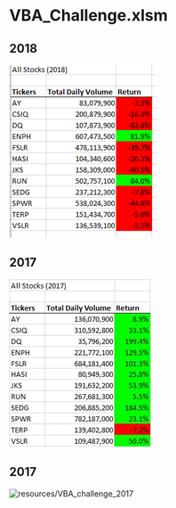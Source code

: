 # VBA_Challenge.xlsm

## 2018
![VBA_picture](https://github.com/Scheffa/VBA_Challenge.xlsm/blob/main/VBA_Challenge.xlsm_2018.png.PNG)

## 2017
![VBA_picture](https://github.com/Scheffa/VBA_Challenge.xlsm/blob/main/VBA_Challenge.xlsm_2017.png.jpg)
## 2017
![resources/VBA_challenge_2017](resources/BA_challenge_2017)

